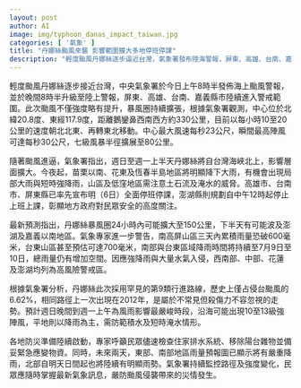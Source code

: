 ```yaml
---
layout: post
author: AI
image: img/typhoon_danas_impact_taiwan.jpg
categories: [ '氣象' ]
title: "丹娜絲颱風來襲 影響範圍擴大多地停班停課"
description: "輕度颱風丹娜絲逐步逼近台灣，氣象署發布陸海警報，屏東、高雄、台南、嘉義等地進入警戒範圍。暴風圈與強度持續擴大，苗栗以南、花東及恆春半島降下大雨，多縣市宣布停班停課。專家預警南部山區累積雨量可能破600毫米，部分區域恐逾700毫米，西南部、中部、花蓮和澎湖列為高風險區。預計風雨最劇烈時段為週日晚至週一上午，沿海陣風可達13級。民眾應加強防災應變，緊盯最新氣象資訊，嚴防積水與災害發生。"
---
```

輕度颱風丹娜絲逐步接近台灣，中央氣象署於今日上午8時半發佈海上颱風警報，並於晚間8時半升級至陸上警報，屏東、高雄、台南、嘉義縣市陸續進入警戒範圍。此次颱風不僅強度略有提升，暴風圈持續擴張，根據氣象署觀測，中心位於北緯20.8度、東經117.9度，距離鵝鑾鼻西南西方約330公里，目前以每小時10至20公里的速度朝北北東、再轉東北移動。中心最大風速每秒23公尺，瞬間最高陣風可達每秒30公尺，七級風暴半徑擴展至80公里。

隨著颱風進逼，氣象署指出，週日至週一上半天丹娜絲將自台灣海峽北上，影響層面擴大。今夜起，苗栗以南、花東及恆春半島地區將明顯降下大雨，有機會出現局部大雨與短時強降雨，山區及低窪地區需注意土石流及淹水的威脅。高雄市、台南市、屏東縣已率先宣布明（6日）全面停班停課，澎湖縣則規劃自中午12時起停止上班上課，彰顯地方政府對民眾安全的高度關注。

最新預測指出，丹娜絲暴風圈24小時內可能擴大至150公里，下半天有可能波及澎湖及嘉義以南地區。氣象專家進一步警告，南高屏山區三天內累積雨量恐破600毫米，台東山區甚至預估可達700毫米，南部與台東區域降雨時間將持續至7月9日至10日，總雨量仍有增加空間。因應強降雨與大量水氣入侵，西南部、中部、花蓮及澎湖均列為高風險警戒區。

根據氣象署分析，丹娜絲此次採用罕見的第9類行進路線，歷史上僅占侵台颱風的6.62%，相同路徑上一次出現在2012年，是屬於不常見但殺傷力不容忽視的走勢。預計週日晚間到週一上午為風雨影響最嚴峻時段，沿海可能出現10至13級強陣風，平地則以降雨為主，需防範積水及短時淹水情形。

各地防災準備陸續啟動，專家呼籲民眾儘速檢查住家排水系統、移除陽台雜物並備妥緊急應變物資。同時，未來兩天，東部、南部地區雨量預報圖已顯示將有嚴重降雨，北部自明天日間起也將陸續有明顯雨勢。氣象署持續監控路徑及強度變化，民眾應隨時掌握最新氣象訊息，嚴防颱風侵襲帶來的災情發生。